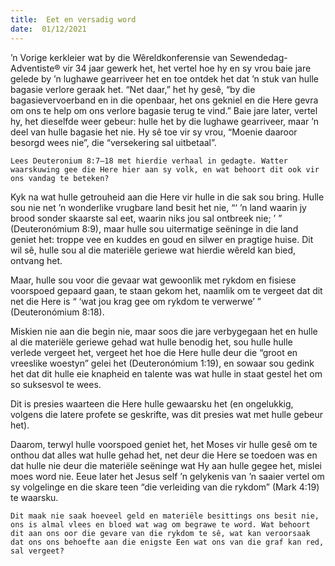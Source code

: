 ```yaml
---
title:  Eet en versadig word
date:  01/12/2021
---
```


’n Vorige kerkleier wat by die Wêreldkonferensie van Sewendedag-Adventiste® vir 34 jaar gewerk het, het vertel hoe hy en sy vrou baie jare gelede by ’n lughawe gearriveer het en toe ontdek het dat ’n stuk van hulle bagasie verlore geraak het. “Net daar,” het hy gesê, “by die bagasievervoerband en in die openbaar, het ons gekniel en die Here gevra om ons te help om ons verlore bagasie terug te vind.” Baie jare later, vertel hy, het dieselfde weer gebeur:  hulle het by die lughawe gearriveer, maar ’n deel van hulle bagasie het nie. Hy sê toe vir sy vrou, “Moenie daaroor besorgd wees nie”, die “versekering sal uitbetaal”.

`Lees Deuteronium 8:7–18 met hierdie verhaal in gedagte. Watter waarskuwing gee die Here hier aan sy volk, en wat behoort dit ook vir ons vandag te beteken?`

Kyk na wat hulle getrouheid aan die Here vir hulle in die sak sou bring. Hulle sou nie net ’n wonderlike vrugbare land besit het nie, “‘ ’n land waarin jy brood sonder skaarste sal eet, waarin niks jou sal ontbreek nie; ’ ” (Deuteronómium 8:9), maar hulle sou uitermatige seëninge in die land geniet het:  troppe vee en kuddes en goud en silwer en pragtige huise. Dit wil sê, hulle sou al die materiële geriewe wat hierdie wêreld kan bied, ontvang het.

Maar, hulle sou voor die gevaar wat gewoonlik met rykdom en fisiese voorspoed gepaard gaan, te staan gekom het, naamlik om te vergeet dat dit net die Here is  “ ‘wat jou krag gee om rykdom te verwerwe’ ” (Deuteronómium 8:18).

Miskien nie aan die begin nie, maar soos die jare verbygegaan het en hulle al die materiële geriewe gehad wat hulle benodig het, sou hulle hulle verlede vergeet het, vergeet het hoe die Here hulle deur die  “groot en vreeslike woestyn” gelei het (Deuteronómium 1:19), en sowaar sou gedink het dat dit hulle eie knapheid en talente was wat hulle in staat gestel het om so suksesvol te wees.

Dit is presies waarteen die Here hulle gewaarsku het (en ongelukkig, volgens die latere profete se geskrifte, was dit presies wat met hulle gebeur het).

Daarom, terwyl hulle voorspoed geniet het, het Moses vir hulle gesê om te onthou dat alles wat hulle gehad het, net deur die Here se toedoen was en dat hulle nie deur die materiële seëninge wat Hy aan hulle gegee het, mislei moes word nie.  Eeue later het Jesus self ’n gelykenis van ’n saaier vertel om sy volgelinge en die skare teen “die verleiding van die rykdom” (Mark 4:19) te waarsku.

`Dit maak nie saak hoeveel geld en materiële besittings ons besit nie, ons is almal vlees en bloed wat wag om begrawe te word. Wat behoort dit aan ons oor die gevare van die rykdom te sê, wat kan veroorsaak dat ons ons behoefte aan die enigste Een wat ons van die graf kan red, sal vergeet?`